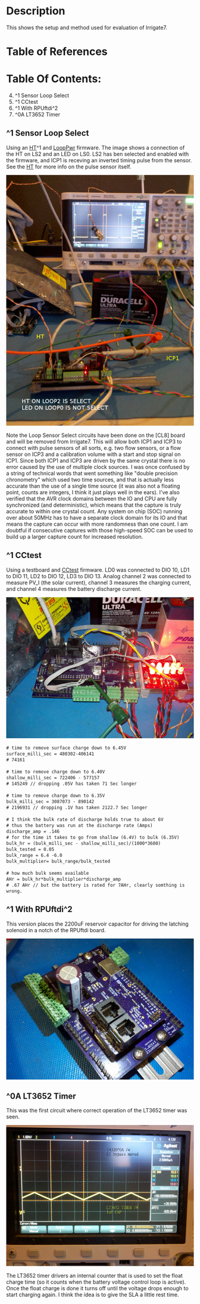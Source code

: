 # Description

This shows the setup and method used for evaluation of Irrigate7.

# Table of References


# Table Of Contents:

4. ^1 Sensor Loop Select
3. ^1 CCtest
2. ^1 With RPUftdi^2
1. ^0A LT3652 Timer


## ^1 Sensor Loop Select

Using an [HT]^1 and [LoopPwr] firmware. The image shows a connection of the HT on LS2 and an LED on LS0. LS2 has ben selected and enabled with the firmware, and ICP1 is receving an inverted timing pulse from the sensor. See the [HT] for more info on the pulse sensor itself.

[HT]: https://github.com/epccs/LoopSensor/tree/master/HT
[LoopPwr]: ../../LoopPwr

![Irrigate7^1 Loop Sensor](./14320^1,LoopSensorCheck.jpg "Irrigate7^1 Loop Sensor")

Note the Loop Sensor Select circuits have been done on the [CL8] board and will be removed from Irrigate7. This will allow both ICP1 and ICP3 to connect with pulse sensors of all sorts, e.g. two flow sensors, or a flow sensor on ICP3 and a calibration volume with a start and stop signal on ICP1. Since both ICP1 and ICP3 are driven by the same crystal there is no error caused by the use of multiple clock sources. I was once confused by a string of technical words that went something like "double precision chronometry" which used two time sources, and that is actually less accurate than the use of a single time source (it was also not a floating point, counts are integers, I think it just plays well in the ears). I've also verified that the AVR clock domains between the IO and CPU are fully synchronized (and deterministic), which means that the capture is truly accurate to within one crystal count. Any system on chip (SOC) running over about 50MHz has to have a separate clock domain for its IO and that means the capture can occur with more randomness than one count. I am doubtful if consecutive captures with those high-speed SOC can be used to build up a larger capture count for increased resolution. 


## ^1 CCtest

Using a testboard and [CCtest] firmware. LD0 was connected to DIO 10, LD1 to DIO 11, LD2 to DIO 12, LD3 to DIO 13. Analog channel 2 was connected to measure PV_I (the solar current), channel 3 measures the charging current, and channel 4 measures the battery discharge current.

[CCtest]: ../../CCtest

![Irrigate7^1 RPUadpt^2 CCtest^0](./14320^1,RPUadpt^2ShieldUsedToInterfaceCCtest^0.jpg "Irrigate7^1 RPUadpt^2 CCtest^0")

```
# time to remove surface charge down to 6.45V
surface_milli_sec = 480302-406141
# 74161

# time to remove charge down to 6.40V
shallow_milli_sec = 722406 - 577157
# 145249 // dropping .05V has taken 71 Sec longer

# time to remove charge down to 6.35V
bulk_milli_sec = 3087073 - 890142
# 2196931 // dropping .1V has taken 2122.7 Sec longer

# I think the bulk rate of discharge holds true to about 6V 
# thus the battery was run at the discharge rate (Amps)
discharge_amp = .146
# for the time it takes to go from shallow (6.4V) to bulk (6.35V)
bulk_hr = (bulk_milli_sec - shallow_milli_sec)/(1000*3600)
bulk_tested = 0.05
bulk_range = 6.4 -6.0
bulk_multiplier= bulk_range/bulk_tested

# how much bulk seems available
AHr = bulk_hr*bulk_multiplier*discharge_amp
# .67 AHr // but the battery is rated for 7AHr, clearly somthing is wrong.
```


## ^1 With RPUftdi^2
 
This version places the 2200uF reservoir capacitor for driving the latching solenoid in a notch of the RPUftdi board. 

![Irrigate7^1 With RPUftdi^2](./14320^1,WithRPUftdi^2.jpg "Irrigate7^1 With RPUftdi^2")
 

## ^0A LT3652 Timer

This was the first circuit where correct operation of the LT3652 timer was seen.
    
![Irrigate7 With LT3652 Timer Working](./14320^0A,LT3652timerSignal.jpg "Irrigate7 With LT3652 Timer Working")
    
The LT3652 timer drivers an internal counter that is used to set the float charge time (so it counts when the battery voltage control loop is active). Once the float charge is done it turns off until the voltage drops enough to start charging again. I think the idea is to give the SLA a little rest time.
